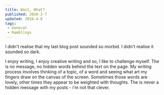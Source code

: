 ```yaml
---
title: Wait, What?
published: 2016-3-7
updated: 2016-4-8
tags:
 - General
 - Ramblings
---
```


<p>I didn't realise that my last blog post sounded so morbid. I didn't realise it sounded so dark.</p>

<p>I enjoy writing, I enjoy creative writing and so, I like to challenge myself. The is no message, no hidden words behind the text on the page. My writing process involves thinking of a topic, of a word and seeing what art my fingers draw on the canvas of the screen. Sometimes those words are lovely, other times they appear to be weighted with thoughts. The is never a hidden message with my posts - i'm not that clever.</p>